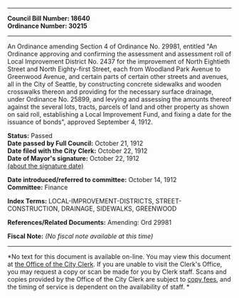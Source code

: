 * * * * *  
  
**Council Bill Number: [](#h0)[](#h2)18640**   
**Ordinance Number: 30215**  
  
* * * * *  
  
An Ordinance amending Section 4 of Ordinance No. 29981, entitled "An Ordinance approving and confirming the assessment and assessment roll of Local Improvement District No. 2437 for the improvement of North Eightieth Street and North Eighty-first Street, each from Woodland Park Avenue to Greenwood Avenue, and certain parts of certain other streets and avenues, all in the City of Seattle, by constructing concrete sidewalks and wooden crosswalks thereon and providing for the necessary surface drainage, under Ordinance No. 25899, and levying and assessing the amounts thereof against the several lots, tracts, parcels of land and other property as shown on said roll, establishing a Local Improvement Fund, and fixing a date for the issuance of bonds", approved September 4, 1912.  
  
**Status:** Passed   
**Date passed by Full Council:** October 21, 1912   
**Date filed with the City Clerk:** October 22, 1912   
**Date of Mayor's signature:** October 22, 1912   
[(about the signature date)](/~public/approvaldate.htm)   
  
  
**Date introduced/referred to committee:** October 14, 1912   
**Committee:** Finance   
  
**Index Terms:** LOCAL-IMPROVEMENT-DISTRICTS, STREET-CONSTRUCTION, DRAINAGE, SIDEWALKS, GREENWOOD  
  
**References/Related Documents:** Amending: Ord 29981  
  
**Fiscal Note:** *(No fiscal note available at this time)*  
  
* * * * *  
  
*No text for this document is available on-line. You may view this document at [the Office of the City Clerk](http://www.seattle.gov/leg/clerk/contactUs.htm). If you are unable to visit the Clerk's Office, you may request a copy or scan be made for you by Clerk staff. Scans and copies provided by the Office of the City Clerk are subject to [copy fees](http://clerk.seattle.gov/~public/clerkfees.htm), and the timing of service is dependent on the availability of staff. *  
  
  
